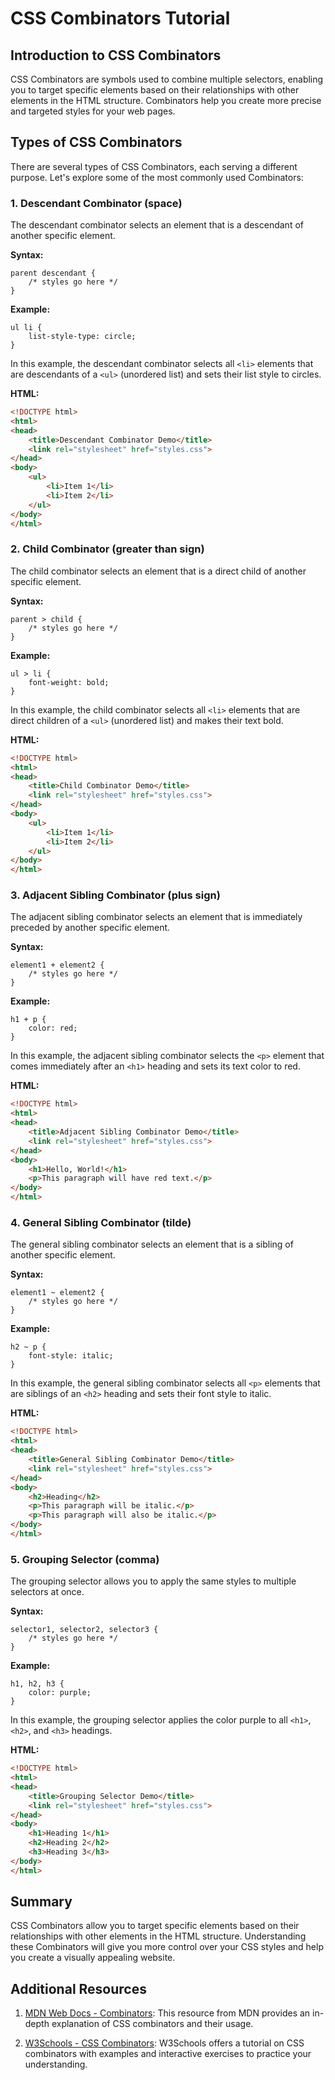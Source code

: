 # CSS Combinators Tutorial

## Introduction to CSS Combinators

CSS Combinators are symbols used to combine multiple selectors, enabling you to target specific elements based on their relationships with other elements in the HTML structure. Combinators help you create more precise and targeted styles for your web pages.



## Types of CSS Combinators

There are several types of CSS Combinators, each serving a different purpose. Let's explore some of the most commonly used Combinators:

### 1. Descendant Combinator (space)

The descendant combinator selects an element that is a descendant of another specific element.

**Syntax:**
```
parent descendant {
    /* styles go here */
}
```

**Example:**
```
ul li {
    list-style-type: circle;
}
```

In this example, the descendant combinator selects all `<li>` elements that are descendants of a `<ul>` (unordered list) and sets their list style to circles.

**HTML:**
```html
<!DOCTYPE html>
<html>
<head>
    <title>Descendant Combinator Demo</title>
    <link rel="stylesheet" href="styles.css">
</head>
<body>
    <ul>
        <li>Item 1</li>
        <li>Item 2</li>
    </ul>
</body>
</html>
```

### 2. Child Combinator (greater than sign)

The child combinator selects an element that is a direct child of another specific element.

**Syntax:**
```
parent > child {
    /* styles go here */
}
```

**Example:**
```
ul > li {
    font-weight: bold;
}
```

In this example, the child combinator selects all `<li>` elements that are direct children of a `<ul>` (unordered list) and makes their text bold.

**HTML:**
```html
<!DOCTYPE html>
<html>
<head>
    <title>Child Combinator Demo</title>
    <link rel="stylesheet" href="styles.css">
</head>
<body>
    <ul>
        <li>Item 1</li>
        <li>Item 2</li>
    </ul>
</body>
</html>
```

### 3. Adjacent Sibling Combinator (plus sign)

The adjacent sibling combinator selects an element that is immediately preceded by another specific element.

**Syntax:**
```
element1 + element2 {
    /* styles go here */
}
```

**Example:**
```
h1 + p {
    color: red;
}
```

In this example, the adjacent sibling combinator selects the `<p>` element that comes immediately after an `<h1>` heading and sets its text color to red.

**HTML:**
```html
<!DOCTYPE html>
<html>
<head>
    <title>Adjacent Sibling Combinator Demo</title>
    <link rel="stylesheet" href="styles.css">
</head>
<body>
    <h1>Hello, World!</h1>
    <p>This paragraph will have red text.</p>
</body>
</html>
```

### 4. General Sibling Combinator (tilde)

The general sibling combinator selects an element that is a sibling of another specific element.

**Syntax:**
```
element1 ~ element2 {
    /* styles go here */
}
```

**Example:**
```
h2 ~ p {
    font-style: italic;
}
```

In this example, the general sibling combinator selects all `<p>` elements that are siblings of an `<h2>` heading and sets their font style to italic.

**HTML:**
```html
<!DOCTYPE html>
<html>
<head>
    <title>General Sibling Combinator Demo</title>
    <link rel="stylesheet" href="styles.css">
</head>
<body>
    <h2>Heading</h2>
    <p>This paragraph will be italic.</p>
    <p>This paragraph will also be italic.</p>
</body>
</html>
```

### 5. Grouping Selector (comma)

The grouping selector allows you to apply the same styles to multiple selectors at once.

**Syntax:**
```
selector1, selector2, selector3 {
    /* styles go here */
}
```

**Example:**
```
h1, h2, h3 {
    color: purple;
}
```

In this example, the grouping selector applies the color purple to all `<h1>`, `<h2>`, and `<h3>` headings.

**HTML:**
```html
<!DOCTYPE html>
<html>
<head>
    <title>Grouping Selector Demo</title>
    <link rel="stylesheet" href="styles.css">
</head>
<body>
    <h1>Heading 1</h1>
    <h2>Heading 2</h2>
    <h3>Heading 3</h3>
</body>
</html>
```

## Summary

CSS Combinators allow you to target specific elements based on their relationships with other elements in the HTML structure. Understanding these Combinators will give you more control over your CSS styles and help you create a visually appealing website.

## Additional Resources

1. [MDN Web Docs - Combinators](https://developer.mozilla.org/en-US/docs/Web/CSS/CSS_Selectors#combinators): This resource from MDN provides an in-depth explanation of CSS combinators and their usage.

2. [W3Schools - CSS Combinators](https://www.w3schools.com/css/css_combinators.asp): W3Schools offers a tutorial on CSS combinators with examples and interactive exercises to practice your understanding.